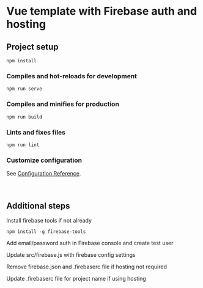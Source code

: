 # Vue template with Firebase auth and hosting

## Project setup

```
npm install
```

### Compiles and hot-reloads for development

```
npm run serve
```

### Compiles and minifies for production

```
npm run build
```

### Lints and fixes files

```
npm run lint
```

### Customize configuration

See [Configuration Reference](https://cli.vuejs.org/config/).
<br>
<br>
<br>

## Additional steps

Install firebase tools if not already

```
npm install -g firebase-tools
```

Add email/password auth in Firebase console and create test user

Update src/firebase.js with firebase config settings

Remove firebase.json and .firebaserc file if hosting not required

Update .firebaserc file for project name if using hosting
